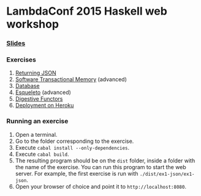 # LambdaConf 2015 Haskell web workshop

### [Slides](https://docs.google.com/presentation/d/10m9zTl3Lir68VsT-yV_Ke-hvBBuq7Lj08WQ-yxElIKg/edit?usp=sharing)

### Exercises

1. [Returning JSON](https://github.com/serras/lambdaconf-2015-web/blob/master/ex1-json.md)
2. [Software Transactional Memory](https://github.com/serras/lambdaconf-2015-web/blob/master/ex2-stm.md) (advanced)
3. [Database](https://github.com/serras/lambdaconf-2015-web/blob/master/ex3-db.md)
4. [Esqueleto](https://github.com/serras/lambdaconf-2015-web/blob/master/ex4-esqueleto.md) (advanced)
5. [Digestive Functors](https://github.com/serras/lambdaconf-2015-web/blob/master/ex5-digestive.md)
6. [Deployment on Heroku](https://github.com/serras/lambdaconf-2015-web/blob/master/ex6-heroku.md)

### Running an exercise

1. Open a terminal.
2. Go to the folder corresponding to the exercise.
3. Execute `cabal install --only-dependencies`.
4. Execute `cabal build`.
5. The resulting program should be on the `dist` folder, inside a folder with the name of the exercise. You can run this program to start the web server. For example, the first exercise is run with `./dist/ex1-json/ex1-json`.
6. Open your browser of choice and point it to `http://localhost:8080`.
